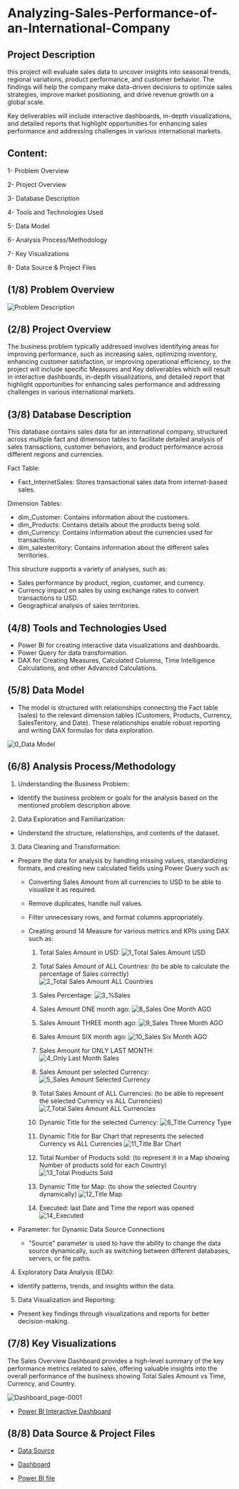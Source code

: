 # Analyzing-Sales-Performance-of-an-International-Company

## Project Description

this project will evaluate sales data to uncover insights into seasonal trends, regional variations, product performance, and customer behavior. The findings will help the company make data-driven decisions to optimize sales strategies, improve market positioning, and drive revenue growth on a global scale.

Key deliverables will include interactive dashboards, in-depth visualizations, and detailed reports that highlight opportunities for enhancing sales performance and addressing challenges in various international markets.

## Content:

1- Problem Overview

2- Project Overview

3- Database Description

4- Tools and Technologies Used

5- Data Model

6- Analysis Process/Methodology

7- Key Visualizations

8- Data Source & Project Files





## (1/8) Problem Overview

![Problem Description](https://github.com/user-attachments/assets/220707b5-eb44-48e8-82fd-250bcdc19c47)


## (2/8) Project Overview

The business problem typically addressed involves identifying areas for improving performance, such as increasing sales, optimizing inventory, enhancing customer satisfaction, or improving operational efficiency, so the project will include specific Measures and Key deliverables which will result in interactive dashboards, in-depth visualizations, and detailed report that highlight opportunities for enhancing sales performance and addressing challenges in various international markets.

## (3/8) Database Description

This database contains sales data for an international company, structured across multiple fact and dimension tables to facilitate detailed analysis of sales transactions, customer behaviors, and product performance across different regions and currencies.

Fact Table: 
  - Fact_InternetSales: Stores transactional sales data from internet-based sales.

Dimension Tables:
  - dim_Customer: Contains information about the customers.
  - dim_Products: Contains details about the products being sold.
  - dim_Currency: Contains information about the currencies used for transactions.
  - dim_salesterritory: Contains information about the different sales territories.

This structure supports a variety of analyses, such as:

- Sales performance by product, region, customer, and currency.
- Currency impact on sales by using exchange rates to convert transactions to USD.
- Geographical analysis of sales territories.

## (4/8) Tools and Technologies Used

- Power BI for creating interactive data visualizations and dashboards.
- Power Query for data transformation.
- DAX for Creating Measures, Calculated Columns, Time Intelligence Calculations, and other Advanced Calculations.

## (5/8) Data Model

  - The model is structured with relationships connecting the Fact table (sales) to the relevant dimension tables (Customers, Products, Currency, SalesTeritory, and Date). These relationships enable robust reporting and writing DAX formulas for data exploration.

![0_Data Model](https://github.com/user-attachments/assets/96a10af7-b4f3-4cfd-bf5b-35a21c2a7e19)


## (6/8) Analysis Process/Methodology

1) Understanding the Business Problem: 
  - Identify the business problem or goals for the analysis based on the mentioned problem description above.
2) Data Exploration and Familiarization: 
  - Understand the structure, relationships, and contents of the dataset.
3) Data Cleaning and Transformation: 
  - Prepare the data for analysis by handling missing values, standardizing formats, and creating new calculated fields using Power Query such as:
    - Converting Sales Amount from all currencies to USD to be able to visualize it as required.
    - Remove duplicates, handle null values.
    - Filter unnecessary rows, and format columns appropriately.
    - Creating around 14 Measure for various metrics and KPIs using DAX such as:

      1) Total Sales Amount in USD:
      ![1_Total Sales Amount USD](https://github.com/user-attachments/assets/1a89897f-e199-4413-936c-79c20dbe090b)

      2) Total Sales Amount of ALL Countries: (to be able to calculate the percentage of Sales correctly)
      ![2_Total Sales Amount ALL Countries](https://github.com/user-attachments/assets/3c825dbd-57fd-406a-b3d4-b7a1224cc94e)

      3) Sales Percentage:
      ![3_%Sales](https://github.com/user-attachments/assets/dc614234-acc8-4619-b8e7-9876c881f09f)

      4) Sales Amount ONE month ago:
      ![8_Sales One Month AGO](https://github.com/user-attachments/assets/a51c099c-aac3-4449-99b4-3f3d8723fe36)

      5) Sales Amount THREE month ago:
      ![9_Sales Three Month AGO](https://github.com/user-attachments/assets/dc468ac7-f7e7-4c99-b874-c2bd5627a814)

      6) Sales Amount SIX month ago:
      ![10_Sales Six Month AGO](https://github.com/user-attachments/assets/2ae1ec45-a76a-4bbf-bb1b-3c8074949a27)

      7) Sales Amount for ONLY LAST MONTH:
      ![4_Only Last Month Sales](https://github.com/user-attachments/assets/7e1dfad3-bb61-4e5f-8fff-cedd4f0d7489)

      8) Sales Amount per selected Currency:
      ![5_Sales Amount Selected Currency](https://github.com/user-attachments/assets/509574a3-e136-4ccd-afb5-fe288564a91a)

      9) Total Sales Amount of ALL Currencies: (to be able to represent the selected Currency vs ALL Currencies)
      ![7_Total Sales Amount ALL Currencies](https://github.com/user-attachments/assets/935a0223-3e2b-4747-b6f9-237306c1eba6)

      10) Dynamic Title for the selected Currency:
      ![6_Title Currency Type](https://github.com/user-attachments/assets/9b471755-7882-4592-a2fc-04b6c6c22333)

      11) Dynamic Title for Bar Chart that represents the selected Currency vs ALL Currencies
      ![11_Title Bar Chart](https://github.com/user-attachments/assets/420c065f-8c88-4d80-9f78-9724e56fe732)

      12) Total Number of Products sold: (to represent it in a Map showing Number of products sold for each Country)
      ![13_Total Products Sold](https://github.com/user-attachments/assets/68cee1ed-1566-4aeb-96e5-fa7f1a684530)

      13) Dynamic Title for Map: (to show the selected Country dynamically) 
      ![12_Title Map](https://github.com/user-attachments/assets/5884a5d2-7dbb-4ca7-b123-6f5a1732e319)

      14) Executed: last Date and Time the report was opened
      ![14_Executed](https://github.com/user-attachments/assets/99277a65-c0fb-4360-a003-380c47c0af1c)


  - Parameter: for Dynamic Data Source Connections
    - "Source" parameter is used to have the ability to change the data source dynamically, such as switching between different databases, servers, or file paths.

4) Exploratory Data Analysis (EDA):
  -  Identify patterns, trends, and insights within the data.

5) Data Visualization and Reporting:
  - Present key findings through visualizations and reports for better decision-making.

## (7/8) Key Visualizations

The Sales Overview Dashboard provides a high-level summary of the key performance metrics related to sales, offering valuable insights into the overall performance of the business
showing Total Sales Amount vs Time, Currency, and Country.

![Dashboard_page-0001](https://github.com/user-attachments/assets/860205ce-df83-47b4-a061-79e96225caff)


- <a href="[https://github.com/AbdelrhmanSamir6633/AdventureWorks-DataAnalysis-SQL-Power-BI/tree/main/1_Problem%20Explanation](https://app.powerbi.com/groups/me/reports/1ed566a7-bf8d-4c0e-bf71-23f053f420b8/1d6ee74968bc72975bcb?experience=power-bi&bookmarkGuid=d6ed3a85c8886f5188f6)">Power BI Interactive Dashboard</a>


## (8/8) Data Source & Project Files

- <a href="https://github.com/AbdelrhmanSamir6633/Analyzing-Sales-Performance-of-an-International-Company/blob/main/Data%20Source.xlsx">Data Source</a>

- <a href="https://github.com/AbdelrhmanSamir6633/Analyzing-Sales-Performance-of-an-International-Company/blob/main/Dashboard.pdf">Dashboard</a>

- <a href="https://github.com/AbdelrhmanSamir6633/Analyzing-Sales-Performance-of-an-International-Company/blob/main/FINAL%20PROJECT.pbix">Power BI file</a>













